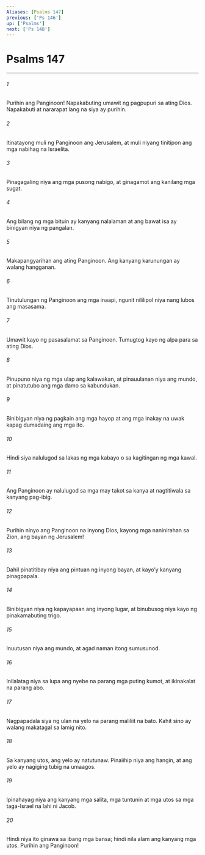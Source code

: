 ```yaml
---
Aliases: [Psalms 147]
previous: ['Ps 146']
up: ['Psalms']
next: ['Ps 148']
---
```

# Psalms 147

***






















###### 1 










Purihin ang Panginoon! Napakabuting umawit ng pagpupuri sa ating Dios. Napakabuti at nararapat lang na siya ay purihin. 





















###### 2 










Itinatayong muli ng Panginoon ang Jerusalem, at muli niyang tinitipon ang mga nabihag na Israelita. 





















###### 3 










Pinagagaling niya ang mga pusong nabigo, at ginagamot ang kanilang mga sugat. 





















###### 4 










Ang bilang ng mga bituin ay kanyang nalalaman at ang bawat isa ay binigyan niya ng pangalan. 





















###### 5 










Makapangyarihan ang ating Panginoon. Ang kanyang karunungan ay walang hangganan. 





















###### 6 










Tinutulungan ng Panginoon ang mga inaapi, ngunit nililipol niya nang lubos ang masasama. 





















###### 7 










Umawit kayo ng pasasalamat sa Panginoon. Tumugtog kayo ng alpa para sa ating Dios. 





















###### 8 










Pinupuno niya ng mga ulap ang kalawakan, at pinauulanan niya ang mundo, at pinatutubo ang mga damo sa kabundukan. 





















###### 9 










Binibigyan niya ng pagkain ang mga hayop at ang mga inakay na uwak kapag dumadaing ang mga ito. 





















###### 10 










Hindi siya nalulugod sa lakas ng mga kabayo o sa kagitingan ng mga kawal. 





















###### 11 










Ang Panginoon ay nalulugod sa mga may takot sa kanya at nagtitiwala sa kanyang pag-ibig. 





















###### 12 










Purihin ninyo ang Panginoon na inyong Dios, kayong mga naninirahan sa Zion, ang bayan ng Jerusalem! 





















###### 13 










Dahil pinatitibay niya ang pintuan ng inyong bayan, at kayoʼy kanyang pinagpapala. 





















###### 14 










Binibigyan niya ng kapayapaan ang inyong lugar, at binubusog niya kayo ng pinakamabuting trigo. 





















###### 15 










Inuutusan niya ang mundo, at agad naman itong sumusunod. 





















###### 16 










Inilalatag niya sa lupa ang nyebe na parang mga puting kumot, at ikinakalat na parang abo. 





















###### 17 










Nagpapadala siya ng ulan na yelo na parang maliliit na bato. Kahit sino ay walang makatagal sa lamig nito. 





















###### 18 










Sa kanyang utos, ang yelo ay natutunaw. Pinaiihip niya ang hangin, at ang yelo ay nagiging tubig na umaagos. 





















###### 19 










Ipinahayag niya ang kanyang mga salita, mga tuntunin at mga utos sa mga taga-Israel na lahi ni Jacob. 





















###### 20 










Hindi niya ito ginawa sa ibang mga bansa; hindi nila alam ang kanyang mga utos. Purihin ang Panginoon!

